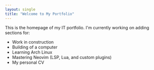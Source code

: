 ```yaml
---
layout: single
title: "Welcome to My Portfolio"
---
```


This is the homepage of my IT portfolio. I'm currently working on adding sections for:

- Work in construction
- Building of a computer
- Learning Arch Linux
- Mastering Neovim (LSP, Lua, and custom plugins)
- My personal CV
